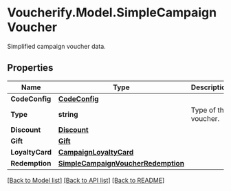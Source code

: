 # Voucherify.Model.SimpleCampaignVoucher
Simplified campaign voucher data.

## Properties

Name | Type | Description | Notes
------------ | ------------- | ------------- | -------------
**CodeConfig** | [**CodeConfig**](CodeConfig.md) |  | 
**Type** | **string** | Type of the voucher. | [optional] 
**Discount** | [**Discount**](Discount.md) |  | [optional] 
**Gift** | [**Gift**](Gift.md) |  | [optional] 
**LoyaltyCard** | [**CampaignLoyaltyCard**](CampaignLoyaltyCard.md) |  | [optional] 
**Redemption** | [**SimpleCampaignVoucherRedemption**](SimpleCampaignVoucherRedemption.md) |  | [optional] 

[[Back to Model list]](../../README.md#documentation-for-models) [[Back to API list]](../../README.md#documentation-for-api-endpoints) [[Back to README]](../../README.md)

